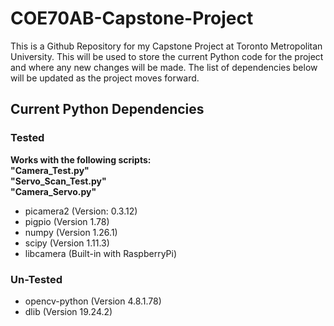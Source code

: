 # COE70AB-Capstone-Project
This is a Github Repository for my Capstone Project at Toronto Metropolitan University. This will be used to store the current Python code for the project and where any new changes will be made. The list of dependencies below will be updated as the project moves forward. 

## Current Python Dependencies
### Tested
**Works with the following scripts: <br /> 
"Camera_Test.py" <br /> 
"Servo_Scan_Test.py" <br /> 
"Camera_Servo.py"** <br />
- picamera2  (Version: 0.3.12)
- pigpio     (Version 1.78)
- numpy      (Version 1.26.1)
- scipy      (Version 1.11.3)
- libcamera  (Built-in with RaspberryPi)

### Un-Tested
- opencv-python  (Version 4.8.1.78)
- dlib           (Version 19.24.2)
